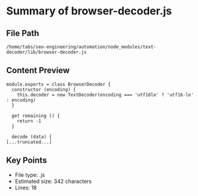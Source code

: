 # Summary of browser-decoder.js
  
## File Path
`/home/tabs/seo-engineering/automation/node_modules/text-decoder/lib/browser-decoder.js`

## Content Preview
```
module.exports = class BrowserDecoder {
  constructor (encoding) {
    this.decoder = new TextDecoder(encoding === 'utf16le' ? 'utf16-le' : encoding)
  }

  get remaining () {
    return -1
  }

  decode (data) {
[...truncated...]
```

## Key Points
- File type: .js
- Estimated size: 342 characters
- Lines: 18
